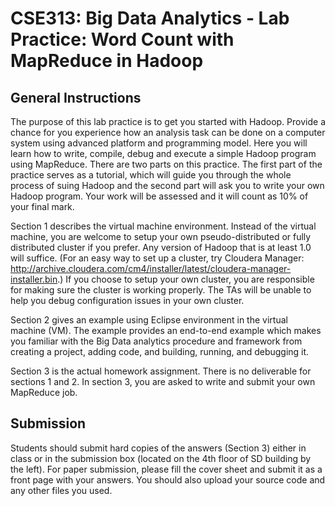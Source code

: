 # CSE313: Big Data Analytics - Lab Practice: Word Count with MapReduce in Hadoop 

## General Instructions
The purpose of this lab practice is to get you started with Hadoop. Provide a chance for you experience how an analysis task can be done on a computer system using advanced platform and programming model. Here you will learn how to write, compile, debug and execute a simple Hadoop program using MapReduce. There are two parts on this practice. The first part of the practice serves as a tutorial, which will guide you through the whole process of suing Hadoop and the second part will ask you to write your own Hadoop program. Your work will be assessed and it will count as 10% of your final mark.

Section 1 describes the virtual machine environment. Instead of the virtual machine, you are welcome to setup your own pseudo-distributed or fully distributed cluster if you prefer.  Any version of Hadoop that is at least 1.0 will suffice. (For an easy way to set up a cluster, try Cloudera Manager: http://archive.cloudera.com/cm4/installer/latest/cloudera-manager-installer.bin.)  If you choose to setup your own cluster, you are responsible for making sure the cluster is working properly. The TAs will be unable to help you debug configuration issues in your own cluster.

Section 2 gives an example using Eclipse environment in the virtual machine (VM). The example provides an end-to-end example which makes you familiar with the Big Data analytics procedure and framework from creating a project, adding code, and building, running, and debugging it. 

Section 3 is the actual homework assignment.  There is no deliverable for sections 1 and 2. In section 3, you are asked to write and submit your own MapReduce job.

## Submission
Students should submit hard copies of the answers (Section 3) either in class or in the submission box (located on the 4th floor of SD building by the left). For paper submission, please fill the cover sheet and submit it as a front page with your answers. You should also upload your source code and any other files you used.
